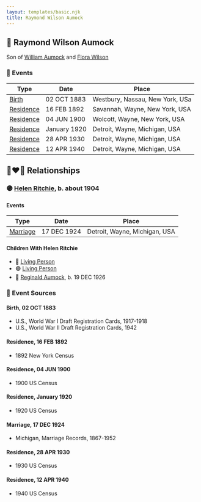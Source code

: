 ```yaml
---
layout: templates/basic.njk
title: Raymond Wilson Aumock
---
```

## 🔵 Raymond Wilson Aumock

Son of [William Aumock](/people/5/50418111) and [Flora Wilson](/people/2/2426620)

### 📆 Events

Type | Date | Place
------ | ------ | ------
[Birth](#event-event-2) | 02 OCT 1883 | Westbury, Nassau, New York, USa
[Residence](#event-event-0) | 16 FEB 1892 | Savannah, Wayne, New York, USA
[Residence](#event-event-1) | 04 JUN 1900 | Wolcott, Wayne, New York, USA
[Residence](#event-event-2) | January 1920 | Detroit, Wayne, Michigan, USA
[Residence](#event-event-3) | 28 APR 1930 | Detroit, Wayne, Michigan, USA
[Residence](#event-event-4) | 12 APR 1940 | Detroit, Wayne, Michigan, USA

## 👩‍❤️‍👨 Relationships

### 🟣 [Helen Ritchie](/people/8/88758866), b. about 1904

#### Events

Type | Date | Place
------ | ------ | ------
[Marriage](#event-family-0-event-0) | 17 DEC 1924 | Detroit, Wayne, Michigan, USA
#### Children With Helen Ritchie
* 🔵 [Living Person](/people/6/61349489)
* 🟣 [Living Person](/people/7/73724053)
* 🔵 [Reginald Aumock](/people/6/62743185), b. 19 DEC 1926
### 📰 Event Sources

#### <a id="event-event-2"></a> Birth, 02 OCT 1883
* U.S., World War I Draft Registration Cards, 1917-1918
* U.S., World War II Draft Registration Cards, 1942

#### <a id="event-event-0"></a> Residence, 16 FEB 1892
* 1892 New York Census

#### <a id="event-event-1"></a> Residence, 04 JUN 1900
* 1900 US Census

#### <a id="event-event-2"></a> Residence, January 1920
* 1920 US Census

#### <a id="event-family-0-event-0"></a> Marriage, 17 DEC 1924
* Michigan, Marriage Records, 1867-1952

#### <a id="event-event-3"></a> Residence, 28 APR 1930
* 1930 US Census
#### <a id="event-event-4"></a> Residence, 12 APR 1940
* 1940 US Census
